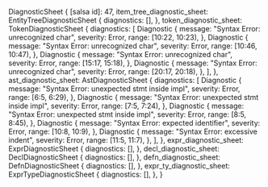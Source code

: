 DiagnosticSheet {
    [salsa id]: 47,
    item_tree_diagnostic_sheet: EntityTreeDiagnosticSheet {
        diagnostics: [],
    },
    token_diagnostic_sheet: TokenDiagnosticSheet {
        diagnostics: [
            Diagnostic {
                message: "Syntax Error: unrecognized char",
                severity: Error,
                range: [10:22, 10:23),
            },
            Diagnostic {
                message: "Syntax Error: unrecognized char",
                severity: Error,
                range: [10:46, 10:47),
            },
            Diagnostic {
                message: "Syntax Error: unrecognized char",
                severity: Error,
                range: [15:17, 15:18),
            },
            Diagnostic {
                message: "Syntax Error: unrecognized char",
                severity: Error,
                range: [20:17, 20:18),
            },
        ],
    },
    ast_diagnostic_sheet: AstDiagnosticSheet {
        diagnostics: [
            Diagnostic {
                message: "Syntax Error: unexpected stmt inside impl",
                severity: Error,
                range: [6:5, 6:29),
            },
            Diagnostic {
                message: "Syntax Error: unexpected stmt inside impl",
                severity: Error,
                range: [7:5, 7:24),
            },
            Diagnostic {
                message: "Syntax Error: unexpected stmt inside impl",
                severity: Error,
                range: [8:5, 8:45),
            },
            Diagnostic {
                message: "Syntax Error: expected identifier",
                severity: Error,
                range: [10:8, 10:9),
            },
            Diagnostic {
                message: "Syntax Error: excessive indent",
                severity: Error,
                range: [11:5, 11:7),
            },
        ],
    },
    expr_diagnostic_sheet: ExprDiagnosticSheet {
        diagnostics: [],
    },
    decl_diagnostic_sheet: DeclDiagnosticSheet {
        diagnostics: [],
    },
    defn_diagnostic_sheet: DefnDiagnosticSheet {
        diagnostics: [],
    },
    expr_ty_diagnostic_sheet: ExprTypeDiagnosticSheet {
        diagnostics: [],
    },
}